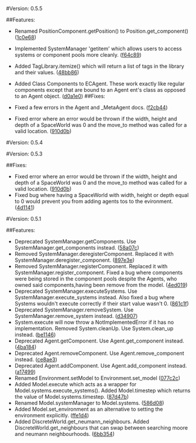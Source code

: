 #Version: 0.5.5

##Features:

-  Renamed PositionComponent.getPosition() to Position.get_component() ([1c0e68](https://github.com/BrandonGower-Winter/ECAgent/commit/1c0e68bc7bce60f3395e9211366699a2492d330d))
-  Implemented SystemManager 'getitem' which allows users to access systems or component pools more cleanly. ([f64c89](https://github.com/BrandonGower-Winter/ECAgent/commit/f64c89b633521b3d5a0d47e9f7ab88c9d122609a))
- Added TagLibrary.itemize() which will return a list of tags in the library and their values. ([48bb86](https://github.com/BrandonGower-Winter/ECAgent/commit/48bb86f6be4cd30e749ad1cf2707a0fd1ebb9754))
- Added Class Components to ECAgent. These work exactly like regular components except that are bound to an Agent ent's class as opposed to an Agent object. ([d0a1e0](https://github.com/BrandonGower-Winter/ECAgent/commit/d0a1e0cfe3a28ebcc80497e9eacb600c42c0eb0b))
##Fixes:

-  Fixed a few errors in the Agent and _MetaAgent docs. ([f2cb44](https://github.com/BrandonGower-Winter/ECAgent/commit/f2cb4445147ddb5c7c5141961c255f0fd61985ba))
- Fixed error where an error would be thrown if the width, height and depth of a SpaceWorld was 0 and the move_to method was called for a valid location. ([910d0b](https://github.com/BrandonGower-Winter/ECAgent/commit/910d0be48cbed8253d72023eafdedcf278497313))

#Version: 0.5.4


#Version: 0.5.3

##Fixes:

- Fixed error where an error would be thrown if the width, height and depth of a SpaceWorld was 0 and the move_to method was called for a valid location. ([910d0b](https://github.com/BrandonGower-Winter/ECAgent/commit/910d0be48cbed8253d72023eafdedcf278497313))
- Fixed bug where having a SpaceWorld with width, height or depth equal to 0 would prevent you from adding agents tos to the evironment. ([4d1141](https://github.com/BrandonGower-Winter/ECAgent/commit/4d1141e074efd8df40d5fe60f9cbbf40f23f5ce5))

#Version: 0.5.1

##Features:

- Deprecated SystemManager.getComponents. Use SystemManager.get_components instead. ([58a07c](https://github.com/BrandonGower-Winter/ECAgent/commit/58a07ccbc1c22dc34326adda3576329460ce7a36))
- Removed SystemManager.deregisterComponent. Replaced it with SystemManager.deregister_component. ([897e3e](https://github.com/BrandonGower-Winter/ECAgent/commit/897e3ef10e572a99c2d6efc01dc772d2196065ae))
- Removed SystemManager.registerComponent. Replaced it with SystemManager.register_component. Fixed a bug where components were being stored in the component pools despite the Agents, who owned said components,having been remove from the model. ([4ed019](https://github.com/BrandonGower-Winter/ECAgent/commit/4ed019342363b0e4ebb4584b3b84c313d0453678))
- Deprecated SystemManager.executeSystems. Use SystemManager.execute_systems instead. Also fixed a bug where Systems wouldn't execute correctly if their start value wasn't 0. ([861c1f](https://github.com/BrandonGower-Winter/ECAgent/commit/861c1fbbe27bb0d82bb79c3b9c64cc980fcbbdbf))
- Deprecated SystemManager.removeSystem. Use SystemManager.remove_system instead. ([d34907](https://github.com/BrandonGower-Winter/ECAgent/commit/d34907172876a74e21958d65a20a7245eddff004))
- System.execute will now throw a NotImplementedError if it has no implementation. Removed System.cleanUp. Use System.clean_up instead. ([be1146](https://github.com/BrandonGower-Winter/ECAgent/commit/be1146634ef1c2b4ca777f09c16b46ca7106c4db))
- Deprecated Agent.getComponent. Use Agent.get_component instead. ([4ba184](https://github.com/BrandonGower-Winter/ECAgent/commit/4ba184f038306ba6b61aff6604a9e99a1ddf15f0))
- Deprecated Agent.removeComponent. Use Agent.remove_component instead. ([ce8ae3](https://github.com/BrandonGower-Winter/ECAgent/commit/ce8ae37cca73b1cda9f0a806a0dacab2969400ff))
- Deprecated Agent.addComponent. Use Agent.add_component instead. ([a17499](https://github.com/BrandonGower-Winter/ECAgent/commit/a1749904bd53a2abb77405ddc1c8cea4be673235))
- Renamed Environment.setModel to Environment.set_model ([077c2c](https://github.com/BrandonGower-Winter/ECAgent/commit/077c2caf252d62094ecbfed75b90ccec63ad1de0))
-  Added Model.execute which acts as a wrapper for Model.systems.execute_systems(). Added Model.timestep which returns the value of Model.systems.timestep. ([87d47b](https://github.com/BrandonGower-Winter/ECAgent/commit/87d47b21c949af06c73fcf4075c0834234bf387e))
- Renamed Model.systemManager to Model.systems. ([586d08](https://github.com/BrandonGower-Winter/ECAgent/commit/586d080269f8e1493524d4ec29b37b408c087ec6))
- Added Model.set_environment as an alternative to setting the environment explicitly. ([ffe1d4](https://github.com/BrandonGower-Winter/ECAgent/commit/ffe1d43c636f3da58eead976e3963b7a527ab854))
- Added DiscreteWorld.get_neumann_neighbours. Added DiscreteWorld.get_neighbours that can swap between searching moore and neumann neighbourhoods. ([6bb354](https://github.com/BrandonGower-Winter/ECAgent/commit/6bb354ae2fdb2d9f99970becc8343fc81fc44607))
